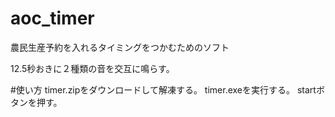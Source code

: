 # aoc_timer

農民生産予約を入れるタイミングをつかむためのソフト

12.5秒おきに２種類の音を交互に鳴らす。

#使い方
timer.zipをダウンロードして解凍する。
timer.exeを実行する。
startボタンを押す。
